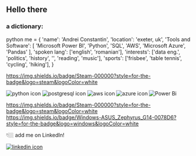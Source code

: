 ## Hello there 
### a dictionary:


python
me = {
    'name': 'Andrei Constantin',
    'location': 'exeter, uk',
    'Tools and Software': [ 'Microsoft Power BI', 'Python', 'SQL', 'AWS', 'Microsoft Azure', 'Pandas' ],
    'spoken lang': ['english', 'romanian'],
    'interests': ['data eng.', 'politics', 'history', '', 'reading', 'music'],
    'sports': ['frisbee', 'table tennis', 'cycling', 'hiking'],
}

https://img.shields.io/badge/Steam-000000?style=for-the-badge&logo=steam&logoColor=white

![python icon](https://img.shields.io/badge/python-3670A0?style=for-the-badge&logo=python&logoColor=ffdd54) ![postgresql icon](https://img.shields.io/badge/PostgreSQL-316192?style=for-the-badge&logo=postgresql&logoColor=white) ![aws icon](https://img.shields.io/badge/AWS-%23FF9900.svg?style=for-the-badge&logo=amazon-aws&logoColor=white) ![azure icon](https://img.shields.io/badge/azure-%230072C6.svg?style=for-the-badge&logo=microsoftazure&logoColor=white) ![Power Bi](https://img.shields.io/badge/power_bi-F2C811?style=for-the-badge&logo=powerbi&logoColor=black)


https://img.shields.io/badge/Steam-000000?style=for-the-badge&logo=steam&logoColor=white
https://img.shields.io/badge/Windows-ASUS_Zephyrus_G14-0078D6?style=for-the-badge&logo=windows&logoColor=white

👇🏼 add me on LinkedIn!

[![linkedin icon](https://img.shields.io/badge/LinkedIn-0077B5?style=for-the-badge&logo=linkedin&logoColor=whit)](https://www.linkedin.com/in/andrei-mihail-constantin/)
